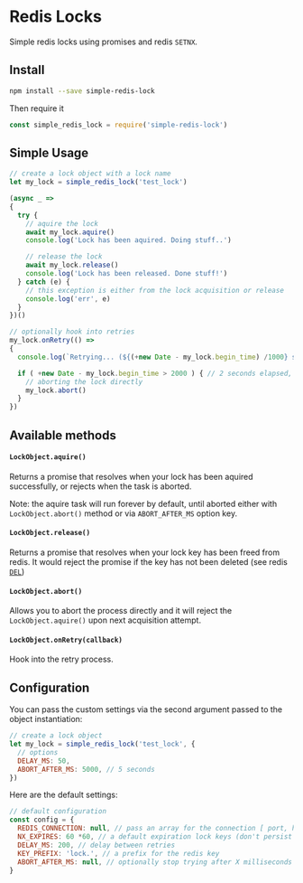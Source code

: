 # Redis Locks

Simple redis locks using promises and redis `SETNX`.

## Install

```bash
npm install --save simple-redis-lock
```

Then require it

```javascript
const simple_redis_lock = require('simple-redis-lock')
```

## Simple Usage

```javascript
// create a lock object with a lock name
let my_lock = simple_redis_lock('test_lock')

(async _ =>
{
  try {
    // aquire the lock
    await my_lock.aquire()
    console.log('Lock has been aquired. Doing stuff..')

    // release the lock
    await my_lock.release()
    console.log('Lock has been released. Done stuff!')
  } catch (e) {
    // this exception is either from the lock acquisition or release
    console.log('err', e)
  }
})()

// optionally hook into retries
my_lock.onRetry(() =>
{
  console.log(`Retrying... (${(+new Date - my_lock.begin_time) /1000} seconds elapsed)`)

  if ( +new Date - my_lock.begin_time > 2000 ) { // 2 seconds elapsed, abort
    // aborting the lock directly
    my_lock.abort()
  }
})
```

## Available methods

#### `LockObject.aquire()`

Returns a promise that resolves when your lock has been aquired successfully, or rejects when the task is aborted.

Note: the aquire task will run forever by default, until aborted either with `LockObject.abort()` method or via `ABORT_AFTER_MS` option key.

#### `LockObject.release()`

Returns a promise that resolves when your lock key has been freed from redis. It would reject the promise if the key has not been deleted (see redis [`DEL`](https://redis.io/commands/del))

#### `LockObject.abort()`

Allows you to abort the process directly and it will reject the `LockObject.aquire()` upon next acquisition attempt.

#### `LockObject.onRetry(callback)`

Hook into the retry process.

## Configuration

You can pass the custom settings via the second argument passed to the object instantiation:

```javascript
// create a lock object
let my_lock = simple_redis_lock('test_lock', {
  // options
  DELAY_MS: 50,
  ABORT_AFTER_MS: 5000, // 5 seconds
})
```

Here are the default settings:

```javascript
// default configuration
const config = {
  REDIS_CONNECTION: null, // pass an array for the connection [ port, host ]
  NX_EXPIRES: 60 *60, // a default expiration lock keys (don't persist them in memory) defaults to 1 hour
  DELAY_MS: 200, // delay between retries
  KEY_PREFIX: 'lock.', // a prefix for the redis key
  ABORT_AFTER_MS: null, // optionally stop trying after X milliseconds elpased
}
```
